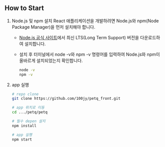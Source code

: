 ## How to Start

1. Node.js 및 npm 설치
    React 애플리케이션을 개발하려면 Node.js와 npm(Node Package Manager)을 먼저 설치해야 합니다.

   -  [Node.js 공식 사이트](https://nodejs.org/en)에서 최신 LTS(Long Term Support) 버전을 다운로드하여 설치합니다. 

    - 설치 후 터미널에서 node -v와 npm -v 명령어를 입력하여 Node.js와 npm이 올바르게 설치되었는지 확인합니다.
        ```bash
        node -v
        npm -v
        ```


2. app 실행
    ```bash
    # repo clone
    git clone https://github.com/100jy/petq_front.git
    
    # app 위치로 이동
    cd .../petq/petq
    
    # 필수 depen 설치 
    npm install

    # app 실행
    npm start
    ```